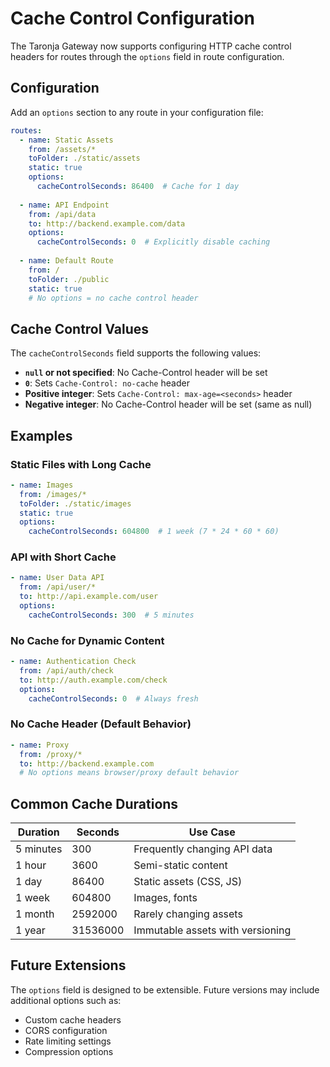 # Cache Control Configuration

The Taronja Gateway now supports configuring HTTP cache control headers for routes through the `options` field in route configuration.

## Configuration

Add an `options` section to any route in your configuration file:

```yaml
routes:
  - name: Static Assets
    from: /assets/*
    toFolder: ./static/assets
    static: true
    options:
      cacheControlSeconds: 86400  # Cache for 1 day
  
  - name: API Endpoint
    from: /api/data
    to: http://backend.example.com/data
    options:
      cacheControlSeconds: 0  # Explicitly disable caching
  
  - name: Default Route
    from: /
    toFolder: ./public
    static: true
    # No options = no cache control header
```

## Cache Control Values

The `cacheControlSeconds` field supports the following values:

- **`null` or not specified**: No Cache-Control header will be set
- **`0`**: Sets `Cache-Control: no-cache` header
- **Positive integer**: Sets `Cache-Control: max-age=<seconds>` header
- **Negative integer**: No Cache-Control header will be set (same as null)

## Examples

### Static Files with Long Cache
```yaml
- name: Images
  from: /images/*
  toFolder: ./static/images
  static: true
  options:
    cacheControlSeconds: 604800  # 1 week (7 * 24 * 60 * 60)
```

### API with Short Cache
```yaml
- name: User Data API
  from: /api/user/*
  to: http://api.example.com/user
  options:
    cacheControlSeconds: 300  # 5 minutes
```

### No Cache for Dynamic Content
```yaml
- name: Authentication Check
  from: /api/auth/check
  to: http://auth.example.com/check
  options:
    cacheControlSeconds: 0  # Always fresh
```

### No Cache Header (Default Behavior)
```yaml
- name: Proxy
  from: /proxy/*
  to: http://backend.example.com
  # No options means browser/proxy default behavior
```

## Common Cache Durations

| Duration | Seconds | Use Case |
|----------|---------|----------|
| 5 minutes | 300 | Frequently changing API data |
| 1 hour | 3600 | Semi-static content |
| 1 day | 86400 | Static assets (CSS, JS) |
| 1 week | 604800 | Images, fonts |
| 1 month | 2592000 | Rarely changing assets |
| 1 year | 31536000 | Immutable assets with versioning |

## Future Extensions

The `options` field is designed to be extensible. Future versions may include additional options such as:
- Custom cache headers
- CORS configuration
- Rate limiting settings
- Compression options
